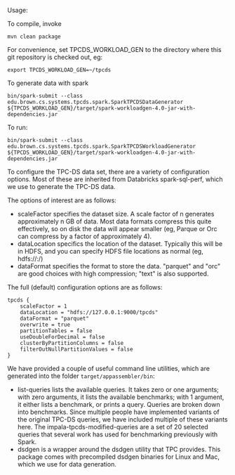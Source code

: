 
Usage:

To compile, invoke

	mvn clean package

For convenience, set TPCDS_WORKLOAD_GEN to the directory where this git repository is checked out, eg:

    export TPCDS_WORKLOAD_GEN=~/tpcds

To generate data with spark

	bin/spark-submit --class edu.brown.cs.systems.tpcds.spark.SparkTPCDSDataGenerator ${TPCDS_WORKLOAD_GEN}/target/spark-workloadgen-4.0-jar-with-dependencies.jar
	
To run:

	bin/spark-submit --class edu.brown.cs.systems.tpcds.spark.SparkTPCDSWorkloadGenerator ${TPCDS_WORKLOAD_GEN}/target/spark-workloadgen-4.0-jar-with-dependencies.jar

To configure the TPC-DS data set, there are a variety of configuration options.  Most of these are inherited from Databricks spark-sql-perf, which we use to generate the TPC-DS data.

The options of interest are as follows:

 - scaleFactor specifies the dataset size.  A scale factor of n generates approximately n GB of data.  Most data formats compress this quite effectively, so on disk the data will appear smaller (eg, Parque or Orc can compress by a factor of approximately 4).
 - dataLocation specifics the location of the dataset.  Typically this will be in HDFS, and you can specify HDFS file locations as normal (eg, hdfs://<hostname>:<port>/<path>)
 - dataFormat specifies the format to store the data.  "parquet" and "orc" are good choices with high compression; "text" is also supported.

The full (default) configuration options are as follows:
	
	tpcds {
		scaleFactor = 1
		dataLocation = "hdfs://127.0.0.1:9000/tpcds"
		dataFormat = "parquet"
		overwrite = true
		partitionTables = false
		useDoubleForDecimal = false
		clusterByPartitionColumns = false
		filterOutNullPartitionValues = false
	}
	
We have provided a couple of useful command line utilities, which are generated into the folder `target/appassembler/bin`:

 - list-queries lists the available queries.  It takes zero or one arguments; with zero arguments, it lists the available benchmarks; with 1 argument, it either lists a benchmark, or prints a query.  Queries are broken down into benchmarks.  Since multiple people have implemented variants of the original TPC-DS queries, we have included multiple of these variants here.  The impala-tpcds-modified-queries are a set of 20 selected queries that several work has used for benchmarking previously with Spark.
 - dsdgen is a wrapper around the dsdgen utility that TPC provides.  This package comes with precompiled dsdgen binaries for Linux and Mac, which we use for data generation.
	



